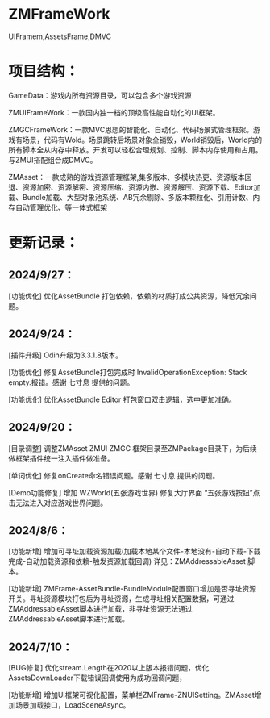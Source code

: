 # ZMFrameWork
UIFramem,AssetsFrame,DMVC
# 项目结构：

GameData：游戏内所有资源目录，可以包含多个游戏资源

ZMUIFrameWork：一款国内独一档的顶级高性能自动化的UI框架。

ZMGCFrameWork：一款MVC思想的智能化、自动化、代码场景式管理框架。游戏有场景，代码有Wold。场景跳转后场景对象全销毁，World销毁后，World内的所有脚本全从内存中释放。开发可以轻松合理规划、控制、脚本内存使用和占用。与ZMUI搭配组合成DMVC。

ZMAsset：一款成熟的游戏资源管理框架,集多版本、多模块热更、资源版本回退、资源加密、资源解密、资源压缩、资源内嵌、资源解压、资源下载、Editor加载、Bundle加载、大型对象池系统、AB冗余剔除、多版本颗粒化、引用计数、内存自动管理优化、等一体式框架



# 更新记录：

## 2024/9/27：

[功能优化] 优化AssetBundle 打包依赖，依赖的材质打成公共资源，降低冗余问题。

## 2024/9/24：

[插件升级] Odin升级为3.3.1.8版本。

[功能优化] 修复AssetBundle打包完成时 InvalidOperationException: Stack empty.报错。感谢 七寸息 提供的问题。

[功能优化] 优化AssetBundle Editor 打包窗口双击逻辑，选中更加准确。


## 2024/9/20：

[目录调整] 调整ZMAsset ZMUI ZMGC 框架目录至ZMPackage目录下，为后续做框架插件统一注入插件做准备。

[单词优化] 修复onCreate命名错误问题。感谢 七寸息 提供的问题。

[Demo功能修复] 增加 WZWorld(五张游戏世界) 修复大厅界面 “五张游戏按钮”点击无法进入对应游戏世界问题。

## 2024/8/6：

[功能新增] 增加可寻址加载资源加载(加载本地某个文件-本地没有-自动下载-下载完成-自动加载资源和依赖-触发资源加载回调)
详见：ZMAddressableAsset 脚本。

[功能新增] ZMFrame-AssetBundle-BundleModule配置窗口增加是否寻址资源开关。寻址资源模块打包后为寻址资源，生成寻址相关配置数据，可通过ZMAddressableAsset脚本进行加载，非寻址资源无法通过ZMAddressableAsset脚本进行加载。

## 2024/7/10：

[BUG修复] 优化stream.Length在2020以上版本报错问题，优化AssetsDownLoader下载错误回调使用为成功回调问题，

[功能新增] 增加UI框架可视化配置，菜单栏ZMFrame-ZNUISetting。ZMAsset增加场景加载接口，LoadSceneAsync。


